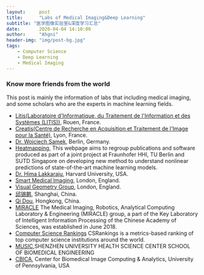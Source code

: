 ```yaml
---
layout:     post
title:      "Labs of Medical Imaging&Deep Learning"
subtitle: "医学图像实验室&深度学习汇总"
date:       2020-04-04 14:10:00
author:     "Ahgni"
header-img: "img/post-bg.jpg"
tags:
    - Computer Science
    - Deep Learning
    - Medical Imaging
---
```


### Know more friends from the world
This post is mainly the information of labs that including medical imaging, and some scholars who are the experts in machine learning fields.

* [Litis(Laboratoire d'Informatique, du Traitement de l'Information et des Systèmes (LITIS))](http://www.litislab.fr/), Rouen, France.
* [Creatis(Centre de Recherche en Acquisition et Traitement de l'Image pour la Santé)](https://www.creatis.insa-lyon.fr/site7/en), Lyon, France.
* [Dr. Wojciech Samek](http://iphome.hhi.de/samek/), Berlin, Germany.
* [Heatmapping](http://www.heatmapping.org/), This webpage aims to regroup publications and software produced as part of a joint project at Fraunhofer HHI, TU Berlin and SUTD Singapore on developing new method to understand nonlinear predictions of state-of-the-art machine learning models. 
* [Dr. Hima Lakkaraju](https://himalakkaraju.github.io/), Harvard University, USA.
* [Smart Medical Imaging](https://www.imagingcdt.com/), London, England.
* [Visual Geometry Group](https://www.robots.ox.ac.uk/~vgg/), London, England.
* [邱锡鹏](https://xpqiu.github.io/index.html), Shanghai, China.
* [Qi Dou](http://www.cse.cuhk.edu.hk/~qdou/), Hongkong, China.
* [MIRACLE](http://miracle.ict.ac.cn/?page_id=2&lang=zh) The Medical Imaging, Robotics, Analytical Computing Laboratory & Engineering (MIRACLE) group, a part of the Key Laboratory of Intelligent Information Processing of the Chinese Academy of Sciences, was established in June 2018. 
* [Computer Science Rankings](http://csrankings.org/#/index?vision&graph&world) CSRankings is a metrics-based ranking of top computer science institutions around the world.
* [MUSIC](http://www.music-bme.net/),SHENZHEN UNIVERSITY HEALTH SCIENCE CENTER SCHOOL OF BIOMEDICAL ENGINEERING
* [CBICA](https://www.med.upenn.edu/cbica/), Center for Biomedical Image Computing & Analytics, University of Pennsylvania, USA




